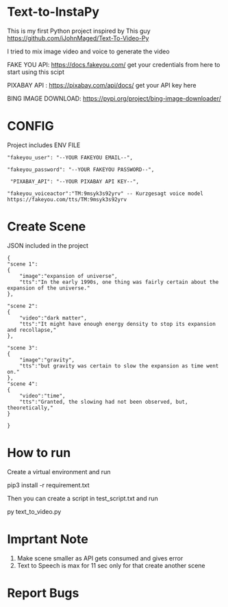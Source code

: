 # Text-to-InstaPy
This is my first Python project inspired by This guy https://github.com/iJohnMaged/Text-To-Video-Py

I tried to mix image video and voice to generate the video

FAKE YOU API: https://docs.fakeyou.com/ get your credentials from here to start using this scipt

PIXABAY API : https://pixabay.com/api/docs/ get your API key here 

BING IMAGE DOWNLOAD: https://pypi.org/project/bing-image-downloader/


# CONFIG

Project includes ENV FILE

    "fakeyou_user": "--YOUR FAKEYOU EMAIL--",
 
    "fakeyou_password": "--YOUR FAKEYOU PASSWORD--",
    
     "PIXABAY_API": "--YOUR PIXABAY API KEY--",
     
    "fakeyou_voiceactor":"TM:9msyk3s92yrv" -- Kurzgesagt voice model  https://fakeyou.com/tts/TM:9msyk3s92yrv
    

# Create Scene 
JSON included in the project

    {
    "scene 1":
    {
        "image":"expansion of universe",
        "tts":"In the early 1990s, one thing was fairly certain about the expansion of the universe."
    },

    "scene 2":
    {
        "video":"dark matter",
        "tts":"It might have enough energy density to stop its expansion and recollapse,"
    },

    "scene 3":
    {
        "image":"gravity",
        "tts":"but gravity was certain to slow the expansion as time went on."
    },
    "scene 4":
    {
        "video":"time",
        "tts":"Granted, the slowing had not been observed, but, theoretically,"
    }

    }
# How to run

Create a virtual environment and run


pip3 install -r requirement.txt


Then you can create a script in test_script.txt and run


py text_to_video.py

# Imprtant Note

1. Make scene smaller as API gets consumed and gives error
2. Text to Speech is max for 11 sec only for that create another scene 

# Report Bugs 



